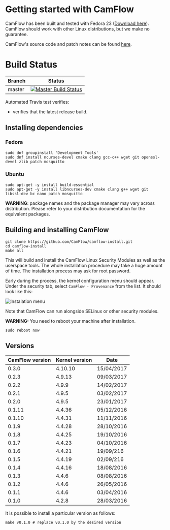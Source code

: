 # Getting started with CamFlow

CamFlow has been built and tested with Fedora 23 ([Download here](https://getfedora.org/)).
CamFlow should work with other Linux distributions, but we make no guarantee.

CamFlow's source code and patch notes can be found [here](https://github.com/camflow/camflow-dev).

# Build Status

| Branch | Status                                                                                  |
|--------|-----------------------------------------------------------------------------------------|
| master | [![Master Build Status](https://api.travis-ci.org/CamFlow/camflow-install.svg)](https://travis-ci.org/CamFlow/camflow-install/branches)  |

Automated Travis test verifies:
- verifies that the latest release build.

## Installing dependencies

### Fedora

``` shell
sudo dnf groupinstall 'Development Tools'
sudo dnf install ncurses-devel cmake clang gcc-c++ wget git openssl-devel zlib patch mosquitto
```

### Ubuntu
``` shell
sudo apt-get -y install build-essential
sudo apt-get -y install libncurses-dev cmake clang g++ wget git libssl-dev bc nano patch mosquitto
```

**WARNING**: package names and the package manager may vary across distribution.
Please refer to your distribution documentation for the equivalent packages.

## Building and installing CamFlow

``` shell
git clone https://github.com/CamFlow/camflow-install.git
cd camflow-install
make all
```

This will build and install the CamFlow Linux Security Modules as well as the userspace tools.
The whole installation procedure may take a huge amount of time.
The installation process may ask for root password.

Early during the process, the kernel configuration menu should appear.
Under the security tab, select `CamFlow - Provenance` from the list.
It should look like this:

![Instalation menu](https://raw.githubusercontent.com/CamFlow/camflow-install/master/img/install.png)

Note that CamFlow can run alongside SELinux or other security modules.

**WARNING:** You need to reboot your machine after installation.

``` shell
sudo reboot now
```

## Versions

| CamFlow version | Kernel version | Date       |
| --------------- |----------------| ---------- |
| 0.3.0           | 4.10.10        | 15/04/2017 |
| 0.2.3           | 4.9.13         | 09/03/2017 |
| 0.2.2           | 4.9.9          | 14/02/2017 |
| 0.2.1           | 4.9.5          | 03/02/2017	|
| 0.2.0           | 4.9.5          | 23/01/2017 |
| 0.1.11          | 4.4.36         | 05/12/2016 |
| 0.1.10          | 4.4.31         | 11/11/2016 |
| 0.1.9           | 4.4.28         | 28/10/2016 |
| 0.1.8           | 4.4.25         | 19/10/2016 |
| 0.1.7           | 4.4.23         | 04/10/2016 |
| 0.1.6           | 4.4.21         | 19/09/216  |
| 0.1.5           | 4.4.19         | 02/09/216  |
| 0.1.4           | 4.4.16         | 18/08/2016 |
| 0.1.3           | 4.4.6          | 08/08/2016 |
| 0.1.2           | 4.4.6          | 26/05/2016 |
| 0.1.1           | 4.4.6          | 03/04/2016 |
| 0.1.0           | 4.2.8          | 28/03/2016 |

It is possible to install a particular version as follows:
``` shell
make v0.1.0 # replace v0.1.0 by the desired version
```
